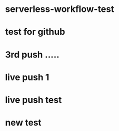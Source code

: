 # serverless-workflow-test
# test for github
# 3rd push .....
# live push 1
# live push test
# new test